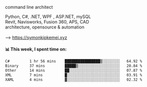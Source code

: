 command line architect

Python, C#, .NET, WPF , ASP.NET, mySQL <br>
Revit, Navisworks, Fusion 360, APS, CAD <br>
architecture, opensource & automation<br>
<br>
--> https://symonkipkemei.xyz

#### 📊 This week, I spent time on:
<!--START_SECTION:waka-->

```txt
C#         1 hr 56 mins    ████████████████▒░░░░░░░░   64.92 %
Binary     37 mins         █████▒░░░░░░░░░░░░░░░░░░░   20.84 %
Other      14 mins         ██░░░░░░░░░░░░░░░░░░░░░░░   07.87 %
XML        7 mins          █░░░░░░░░░░░░░░░░░░░░░░░░   03.91 %
XAML       4 mins          ▓░░░░░░░░░░░░░░░░░░░░░░░░   02.32 %
```

<!--END_SECTION:waka-->
